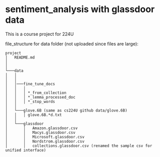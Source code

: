 # sentiment_analysis with glassdoor data
This is a course project for 224U

file_structure for data folder (not uploaded since files are large):
```
project
│   README.md
│
│
└───data
│   │
│   │
│   │───fine_tune_docs
│   │   │
│   │   │ *_from_collection
│   │   │ *_lemma_processed_doc
│   │   │ *_stop_words
│   │
│   └───glove.6B (same as cs224U github data/glove.6B)
│   │   │ glove.6B.*d.txt
│   │
│   └───glassdoor
│       │   Amazon.glassdoor.csv
│       │   Macys.glassdoor.csv
│       │   Microsoft.glassdoor.csv
│       │   Nordstrom.glassdoor.csv
│       │   collections.glassdoor.csv (renamed the sample csv for unified interface)

```